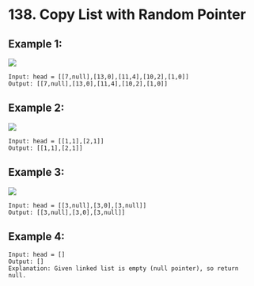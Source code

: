 # 138. Copy List with Random Pointer

## Example 1:

![](https://assets.leetcode.com/uploads/2019/12/18/e1.png)

    Input: head = [[7,null],[13,0],[11,4],[10,2],[1,0]]
    Output: [[7,null],[13,0],[11,4],[10,2],[1,0]]

## Example 2:

![](https://assets.leetcode.com/uploads/2019/12/18/e2.png)

    Input: head = [[1,1],[2,1]]
    Output: [[1,1],[2,1]]

## Example 3:

![](https://assets.leetcode.com/uploads/2019/12/18/e3.png)

    Input: head = [[3,null],[3,0],[3,null]]
    Output: [[3,null],[3,0],[3,null]]

## Example 4:

    Input: head = []
    Output: []
    Explanation: Given linked list is empty (null pointer), so return null.
